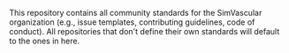 This repository contains all community standards for the SimVascular organization (e.g., issue templates, contributing guidelines, code of conduct). All repositories that don't define their own standards will default to the ones in here.
